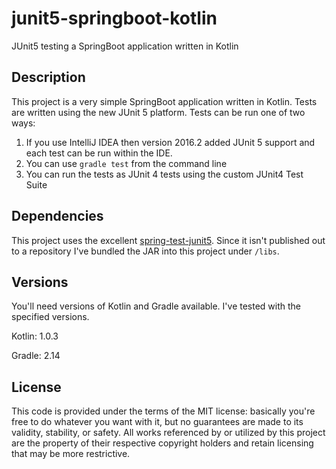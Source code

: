 # junit5-springboot-kotlin
JUnit5 testing a SpringBoot application written in Kotlin

## Description
This project is a very simple SpringBoot application written in Kotlin. Tests are written using the new JUnit 5 platform.
Tests can be run one of two ways:

1. If you use IntelliJ IDEA then version 2016.2 added JUnit 5 support and each test can be run within the IDE.
2. You can use `gradle test` from the command line
3. You can run the tests as JUnit 4 tests using the custom JUnit4 Test Suite

## Dependencies
This project uses the excellent [spring-test-junit5](https://github.com/sbrannen/spring-test-junit5). Since it isn't published out to a repository I've bundled the JAR into this project under `/libs`.

## Versions
You'll need versions of Kotlin and Gradle available. I've tested with the specified versions.

Kotlin: 1.0.3

Gradle: 2.14

## License

This code is provided under the terms of the MIT license: basically you're free to do whatever you want with it, but no guarantees are made to its validity, stability, or safety. All works referenced by or utilized by this project are the property of their respective copyright holders and retain licensing that may be more restrictive.